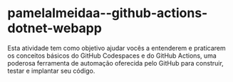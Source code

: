 # pamelalmeidaa--github-actions-dotnet-webapp
Esta atividade tem como objetivo ajudar vocês a entenderem e praticarem os conceitos básicos do GitHub Codespaces e do GitHub Actions, uma poderosa ferramenta de automação oferecida pelo GitHub para construir, testar e implantar seu código.
